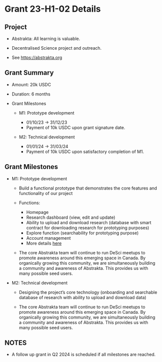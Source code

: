 # Grant 23-H1-02 Details

## Project

- Abstrakta: All learning is valuable.

- Decentralised Science project and outreach.

- See https://abstrakta.org

## Grant Summary

- Amount: 20k USDC

- Duration: 6 months

- Grant Milestones

  - M1: Prototype development

    - 01/10/23 -> 31/12/23
    - Payment of 10k USDC upon grant signature date.

  - M2: Technical development

    - 01/01/24 -> 31/03/24  
    - Payment of 10k USDC upon satisfactory completion of M1.  

## Grant Milestones

- M1: Prototype development

  - Build a functional prototype that demonstrates the core features and functionality of our project

  - Functions: 
  
    - Homepage
    - Research dashboard (view, edit and update)
    - Ability to upload and download research (database with smart contract for downloading research for prototyping purposes)
    - Explore function (searchability for prototyping purpose)
    - Account management
    - More details [here](https://www.figma.com/file/BxOIuu7TBTv1FGvHjoRON9/My-Research-(Copy)?type=design&node-id=0%3A1&mode=design&t=Xs9ZFDFKA8SdpvAq-1)   

  - The core Abstrakta team will continue to run DeSci meetups to promote awareness around this emerging space in Canada. By organically growing this community, we are simultaneously building a community and awareness of Abstrakta. This provides us with many possible seed users.

- M2: Technical development

  - Designing the project’s core technology (onboarding and searchable database of research with ability to upload and download data)

  - The core Abstrakta team will continue to run DeSci meetups to promote awareness around this emerging space in Canada. By organically growing this community, we are simultaneously building a community and awareness of Abstrakta. This provides us with many possible seed users.

## NOTES

- A follow up grant in Q2 2024 is scheduled if all milestones are reached.
